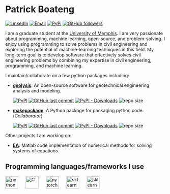[geolysis_github_url]: https://github.com/patrickboateng/geolysis
[geolysis_pypi_url]: https://pypi.org/project/geolysis
[geolysis_commits_url]: https://github.com/patrickboateng/geolysis/commits

# Patrick Boateng

[![LinkedIn](https://img.shields.io/badge/-Linkedin-blue?style=for-the-badge&logo=linkedin)][linkedin_url]
[![Email](https://img.shields.io/badge/-Email-red?style=for-the-badge&logo=gmail&logoColor=white)](mailto:boatengpato.pb@gmail.com)
[![PyPi](https://img.shields.io/badge/PyPi-Pato546-blue?style=for-the-badge&logo=pypi)](https://pypi.org/user/Pato546/)
[![GitHub followers](https://img.shields.io/github/followers/patrickboateng?label=Followers&style=for-the-badge&logo=github)](https://github.com/patrickboateng)

<!-- [![Static Badge](https://img.shields.io/badge/PDF-CV-red?logo=adobe&style=for-the-badge)][academic_cv_url] -->

<!-- Links -->

[linkedin_url]: https://www.linkedin.com/in/patrickboateng/

<!-- [academic_cv_url]: https://github.com/patrickboateng/cv/blob/main/academic_cv.pdf -->

I am a graduate student at the [University of Memphis](https://www.memphis.edu).
I am very passionate about programming, machine learning, open-source, and
problem-solving. I enjoy using programming to solve problems in civil engineering
and exploring the potential of machine-learning techniques in this field.
My long-term goal is to develop software that effectively solves civil engineering
problems by combining my expertise in civil engineering, programming, and machine
learning.

I maintain/collaborate on a few python packages including:

- [**geolysis**][geolysis_github_url]: An open-source software for geotechnical
  engineering analysis and modeling.

  [![PyPI](https://img.shields.io/pypi/v/geolysis?logo=pypi&style=flat)][geolysis_pypi_url]
  [![GitHub last commit](https://img.shields.io/github/last-commit/patrickboateng/geolysis?logo=github&style=flat)][geolysis_commits_url]
  [![PyPI - Downloads](https://img.shields.io/pypi/dm/geolysis?logo=pypi&style=flat)](https://pypistats.org/packages/geolysis)
  ![repo size](https://img.shields.io/github/repo-size/patrickboateng/geolysis?logo=github&style=flat)

- [**makepackage**](https://github.com/patrickboateng/makepackage): A Python
  package for packaging python code. (_Collaborator_)

  [![PyPI](https://img.shields.io/pypi/v/makepackage?logo=pypi&style=flat)](https://pypi.org/project/makepackage)
  [![GitHub last commit](https://img.shields.io/github/last-commit/nyggus/makepackage?logo=github&style=flat)](https://github.com/nyggus/makepackage/commits)
  [![PyPI - Downloads](https://img.shields.io/pypi/dm/makepackage?logo=pypi&style=flat)](https://pypistats.org/packages/makepackage)
  ![repo size](https://img.shields.io/github/repo-size/nyggus/makepackage?logo=github&style=flat)

Other projects I am working on:

- [**EA**](https://github.com/patrickboateng/EA/): Matlab code implementation of
  numerical methods for solving systems of equations.

## Programming languages/frameworks I use

<p align="left">
<img style="margin-right:20px;" alt="python" width=40 height=40 
src="https://cdn.jsdelivr.net/gh/devicons/devicon/icons/python/python-original.svg"/>
<img style="margin-right:20px" alt="C" width=40 height=40 
src="https://cdn.jsdelivr.net/gh/devicons/devicon/icons/c/c-original.svg"/>
<img style="margin-right:20px" alt="pytorch" width=40 height=40 
src="https://cdn.jsdelivr.net/gh/devicons/devicon/icons/pytorch/pytorch-original.svg"/>
<img style="margin-right:20px" alt="sklearn" width=40 height=40  
src="https://upload.wikimedia.org/wikipedia/commons/0/05/Scikit_learn_logo_small.svg"/>
<img style="margin-right:20px" alt="sklearn" width=40 height=40 
src="https://cdn.jsdelivr.net/gh/devicons/devicon@latest/icons/matlab/matlab-original.svg" />
</p>
